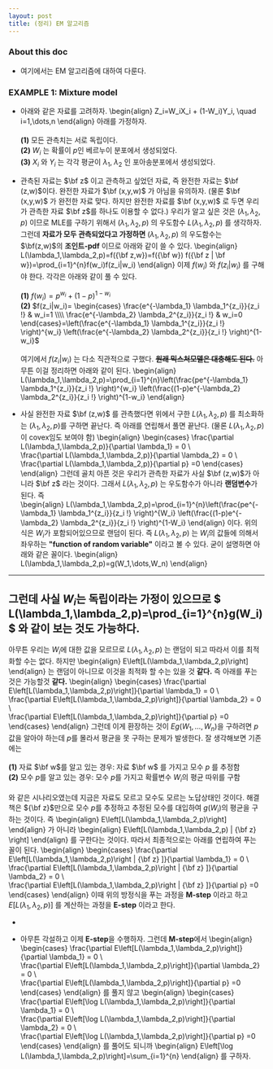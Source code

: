 ```yaml
---
layout: post
title: (정리) EM 알고리즘
--- 
```


### About this doc 

- 여기에서는 EM 알고리즘에 대하여 다룬다. 

### EXAMPLE 1: Mixture model 

- 아래와 같은 자료를 고려하자. 
\begin{align}
Z_i=W_iX_i + (1-W_i)Y_i, \quad i=1,\dots,n 
\end{align}
아래를 가정하자. <br/><br/>
**(1)** 모든 관측치는 서로 독립이다. <br/>
**(2)** $W_i$ 는 확률이 $p$인 베르누이 분포에서 생성되었다. <br/>
**(3)** $X_i$ 와 $Y_i$ 는 각각 평균이 $\lambda_1$, $\lambda_2$ 인 포아송분포에서 생성되었다. 

- 관측된 자료는 $\bf z$ 이고 관측하고 싶었던 자료, 즉 완전한 자료는 $\bf (z,w)$이다. 완전한 자료가 $\bf (x,y,w)$ 가 아님을 유의하자. (물론 $\bf (x,y,w)$ 가 완전한 자료 맞다. 하지만 완전한 자료를 $\bf (x,y,w)$ 로 두면 우리가 관측한 자료 $\bf z$를 하나도 이용할 수 없다.) 우리가 알고 싶은 것은 $(\lambda_1,\lambda_2,p)$ 이므로 MLE를 구하기 위해서 $(\lambda_1,\lambda_2,p)$ 의 우도함수 $L(\lambda_1,\lambda_2,p)$ 를 생각하자. 그런데 **자료가 모두 관측되었다고 가정하면** $(\lambda_1,\lambda_2,p)$ 의 우도함수는 $\bf(z,w)$의 **조인트-pdf** 이므로 아래와 같이 쓸 수 있다. 
\begin{align}
L(\lambda_1,\lambda_2,p)=f({\bf z,w})=f({\bf w}) f({\bf z | \bf w})=\prod_{i=1}^{n}f(w_i)f(z_i|w_i)
\end{align}
이제 $f(w_i)$ 와 $f(z_i|w_i)$ 를 구해야 한다. 각각은 아래와 같이 풀 수 있다. <br/><br/>
**(1)** $f(w_i)=p^{w_i}+(1-p)^{1-w_i}$ <br/>
**(2)** $f(z_i|w_i)=
\begin{cases} 
\frac{e^{-\lambda_1} \lambda_1^{z_i}}{z_i !} & w_i=1 \\\\ 
\frac{e^{-\lambda_2} \lambda_2^{z_i}}{z_i !} & w_i=0
\end{cases}=\left(\frac{e^{-\lambda_1} \lambda_1^{z_i}}{z_i !} \right)^{w_i} \left(\frac{e^{-\lambda_2} \lambda_2^{z_i}}{z_i !} \right)^{1-w_i}$ <br/><br/> 
여기에서 $f(z_i|w_i)$ 는 다소 직관적으로 구했다. **~~원래 믹스처모델은 대충해도 된다.~~**
아무튼 이걸 정리하면 아래와 같이 된다. 
\begin{align}
L(\lambda_1,\lambda_2,p)=\prod_{i=1}^{n}\left(\frac{pe^{-\lambda_1} \lambda_1^{z_i}}{z_i !} \right)^{w_i} \left(\frac{(1-p)e^{-\lambda_2} \lambda_2^{z_i}}{z_i !} \right)^{1-w_i}
\end{align}

- 사실 완전한 자료 $\bf (z,w)$ 를 관측했다면 위에서 구한 $L(\lambda_1,\lambda_2,p)$ 를 최소화하는 $(\lambda_1,\lambda_2,p)$를 구하면 끝난다. 즉 아래를 연립해서 풀면 끝난다. (물론 $L(\lambda_1,\lambda_2,p)$ 이 covex임도 보여야 함) 
\begin{align}
\begin{cases}
\frac{\partial L(\lambda_1,\lambda_2,p)}{\partial \lambda_1} = 0 \\\
\frac{\partial L(\lambda_1,\lambda_2,p)}{\partial \lambda_2} = 0 \\\
\frac{\partial L(\lambda_1,\lambda_2,p)}{\partial p} =0 
\end{cases}
\end{align}
그런데 골치 아픈 것은 우리가 관측한 자료가 사실 $\bf (z,w)$가 아니라 $\bf z$ 라는 것이다. 그래서 $L(\lambda_1,\lambda_2,p)$ 는 우도함수가 아니라 **랜덤변수**가 된다. 즉  
\begin{align}
L(\lambda_1,\lambda_2,p)=\prod_{i=1}^{n}\left(\frac{pe^{-\lambda_1} \lambda_1^{z_i}}{z_i !} \right)^{W_i} \left(\frac{(1-p)e^{-\lambda_2} \lambda_2^{z_i}}{z_i !} \right)^{1-W_i}
\end{align}
이다. 위의 식은 $W_i$가 포함되어있으므로 랜덤이 된다. 즉 $L(\lambda_1,\lambda_2,p)$ 는 $W_i$의 값들에 의해서 좌우하는 **"function of random variable"** 이라고 볼 수 있다. 굳이 설명하면 아래와 같은 꼴이다. 
\begin{align}
L(\lambda_1,\lambda_2,p)=g(W_1,\dots,W_n)
\end{align}
--- 
그런데 사실 $W_i$는 독립이라는 가정이 있으므로 
$
L(\lambda_1,\lambda_2,p)=\prod_{i=1}^{n}g(W_i)
$
와 같이 보는 것도 가능하다. 
---
아무튼 우리는 $W_i$에 대한 값을 모르므로 $L(\lambda_1,\lambda_2,p)$ 는 랜덤이 되고 따라서 이를 최적화할 수는 없다. 하지만 
\begin{align}
E\left[L(\lambda_1,\lambda_2,p)\right]
\end{align}
는 랜덤이 아니므로 이것을 최적화 할 수는 있을 것 **같다.** 즉 아래를 푸는 것은 가능할것 **같다.**
\begin{align}
\begin{cases}
\frac{\partial E\left[L(\lambda_1,\lambda_2,p)\right]}{\partial \lambda_1} = 0 \\\
\frac{\partial E\left[L(\lambda_1,\lambda_2,p)\right]}{\partial \lambda_2} = 0 \\\
\frac{\partial E\left[L(\lambda_1,\lambda_2,p)\right]}{\partial p} =0 
\end{cases}
\end{align}
그런데 이게 환장하는 것이 $Eg(W_1,\dots,W_n)$을 구하려면 $p$값을 알아야 하는데 $p$를 몰라서 평균을 못 구하는 문제가 발생한다. 잘 생각해보면 기존에는 <br/><br/>
**(1)** 자료 $\bf w$를 알고 있는 경우: 자료 $\bf w$ 를 가지고 모수 $p$ 를 추정함 <br/>
**(2)** 모수 $p$를 알고 있는 경우: 모수 $p$를 가지고 확률변수 $W_i$의 평균 따위를 구함 <br/><br/>
와 같은 시나리오였는데 지금은 자료도 모르고 모수도 모르는 노답상태인 것이다. 해결책은 ${\bf z}$만으로 모수 $p$를 추정하고 추정된 모수를 대입하여 $g(W_i)$의 평균을 구하는 것이다. 즉 
\begin{align}
E\left[L(\lambda_1,\lambda_2,p)\right]
\end{align}
가 아니라 
\begin{align}
E\left[L(\lambda_1,\lambda_2,p) | {\bf z} \right]
\end{align}
를 구한다는 것이다. 따라서 최종적으로는 아래를 연립하여 푸는 꼴이 된다. 
\begin{align}
\begin{cases}
\frac{\partial E\left[L(\lambda_1,\lambda_2,p)\right | {\bf z} ]}{\partial \lambda_1} = 0 \\\
\frac{\partial E\left[L(\lambda_1,\lambda_2,p)\right | {\bf z} ]}{\partial \lambda_2} = 0 \\\
\frac{\partial E\left[L(\lambda_1,\lambda_2,p)\right | {\bf z} ]}{\partial p} =0 
\end{cases}
\end{align}
이때 위의 방정식을 푸는 과정을 **M-step** 이라고 하고 $E\left[L(\lambda_1,\lambda_2,p)\right]$ 를 계산하는 과정을 **E-step** 이라고 한다. 

- 

- 아무튼 각설하고 이제 **E-step**을 수행하자. 그런데 **M-step**에서 
\begin{align}
\begin{cases}
\frac{\partial E\left[L(\lambda_1,\lambda_2,p)\right]}{\partial \lambda_1} = 0 \\\
\frac{\partial E\left[L(\lambda_1,\lambda_2,p)\right]}{\partial \lambda_2} = 0 \\\
\frac{\partial E\left[L(\lambda_1,\lambda_2,p)\right]}{\partial p} =0 
\end{cases}
\end{align}
를 풀지 않고
\begin{align}
\begin{cases}
\frac{\partial E\left[\log L(\lambda_1,\lambda_2,p)\right]}{\partial \lambda_1} = 0 \\\
\frac{\partial E\left[\log L(\lambda_1,\lambda_2,p)\right]}{\partial \lambda_2} = 0 \\\
\frac{\partial E\left[\log L(\lambda_1,\lambda_2,p)\right]}{\partial p} =0 
\end{cases}
\end{align}
를 풀어도 되니까 
\begin{align}
E\left[\log L(\lambda_1,\lambda_2,p)\right]=\sum_{i=1}^{n}
\end{align}
를 구하자. 
